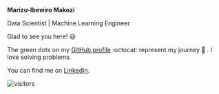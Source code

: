 **Marizu-Ibewiro Makozi** 

Data Scientist | Machine Learning Engineer

Glad to see you here! :smiley:

The green dots on my [GitHub profile](https://github.com/makozi?tab=repositories) :octocat: represent my journey :running: . I love solving problems. 

You can find me on [LinkedIn](https://www.linkedin.com/in/makozi-marizu-ibewiro/). 


![visitors](https://visitor-badge.glitch.me/badge?page_id=makozi.AfrikaansNMT)
